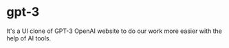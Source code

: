# gpt-3
It's a UI clone of GPT-3 OpenAI website to do our work more easier with the help of AI tools.
